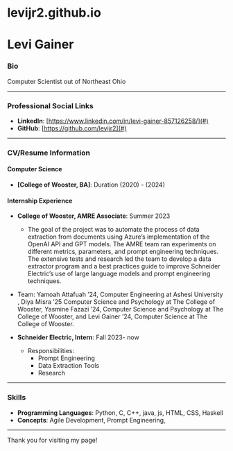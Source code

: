 # levijr2.github.io
# Levi Gainer

### Bio
Computer Scientist out of Northeast Ohio

---

### Professional Social Links
- **LinkedIn**: [https://www.linkedin.com/in/levi-gainer-857126258/](#)
- **GitHub**: [https://github.com/levijr2](#)

  
---

### CV/Resume Information
####  Computer Science
- **[College of Wooster, BA]**: Duration (2020) - (2024)
 

#### Internship Experience
- **College of Wooster, AMRE Associate**: Summer 2023
  - The goal of the project was to automate the process of data extraction from 
documents using Azure’s implementation of the OpenAI API and GPT models. The 
AMRE team ran experiments on different metrics, parameters, and prompt 
engineering techniques. The extensive tests and research led the team to develop 
a data extractor program and a best practices guide to improve Schneider 
Electric’s use of large language models and prompt engineering techniques. 
- Team: 
Yamoah Attafuah ’24, Computer Engineering at Ashesi University , 
Diya Misra ’25 Computer Science and Psychology at The College of Wooster, 
Yasmine Fazazi ’24, Computer Science and Psychology at The College of Wooster, and 
Levi Gainer ’24, Computer Science at The College of Wooster.

- **Schneider Electric, Intern**: Fall 2023- now
  - Responsibilities:
    - Prompt Engineering
    - Data Extraction Tools
    - Research
---

### Skills
- **Programming Languages**: Python, C, C++, java, js, HTML, CSS, Haskell
- **Concepts**: Agile Development, Prompt Engineering, 

---

Thank you for visiting my page! 
